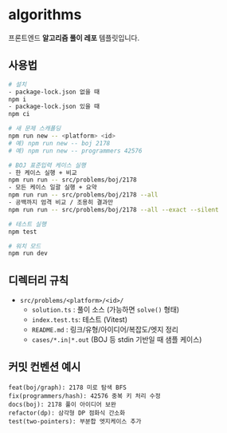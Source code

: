 # algorithms

프론트엔드 **알고리즘 풀이 레포** 템플릿입니다.

## 사용법

```bash
# 설치
- package-lock.json 없을 때
npm i
- package-lock.json 있을 때
npm ci

# 새 문제 스캐폴딩
npm run new -- <platform> <id>
# 예) npm run new -- boj 2178
# 예) npm run new -- programmers 42576

# BOJ 표준입력 케이스 실행
- 한 케이스 실행 + 비교
npm run run -- src/problems/boj/2178
- 모든 케이스 일괄 실행 + 요약
npm run run -- src/problems/boj/2178 --all
- 공백까지 엄격 비교 / 조용히 결과만
npm run run -- src/problems/boj/2178 --all --exact --silent

# 테스트 실행
npm test

# 워치 모드
npm run dev
```

## 디렉터리 규칙

- `src/problems/<platform>/<id>/`
  - `solution.ts` : 풀이 소스 (가능하면 `solve()` 형태)
  - `index.test.ts`: 테스트 (Vitest)
  - `README.md` : 링크/유형/아이디어/복잡도/엣지 정리
  - `cases/*.in|*.out` (BOJ 등 stdin 기반일 때 샘플 케이스)

## 커밋 컨벤션 예시

```
feat(boj/graph): 2178 미로 탐색 BFS
fix(programmers/hash): 42576 중복 키 처리 수정
docs(boj): 2178 풀이 아이디어 보완
refactor(dp): 삼각형 DP 점화식 간소화
test(two-pointers): 부분합 엣지케이스 추가
```

